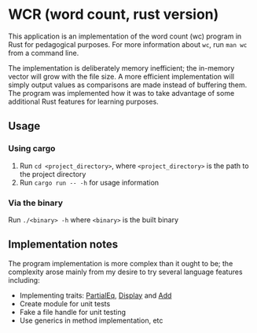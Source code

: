 # WCR (word count, rust version)

This application is an implementation of the word count (wc) program in Rust for pedagogical purposes.
For more information about `wc`, run `man wc` from a command line.

The implementation is deliberately memory inefficient; the in-memory vector will grow with the file size. A more efficient implementation will simply output values as comparisons are made instead of buffering them. The program was implemented how it was to take advantage of some additional Rust features for learning purposes.

## Usage

### Using cargo

1. Run `cd <project_directory>`, where `<project_directory>` is the path to the project directory
2. Run `cargo run -- -h` for usage information

### Via the binary

Run `./<binary> -h` where `<binary>` is the built binary

## Implementation notes

The program implementation is more complex than it ought to be; the complexity arose mainly from my desire to try several language features including:

- Implementing traits: [PartialEq](https://doc.rust-lang.org/nightly/std/cmp/trait.PartialEq.html), [Display](https://doc.rust-lang.org/nightly/std/fmt/trait.Display.html) and [Add](https://doc.rust-lang.org/nightly/std/ops/trait.Add.html)
- Create module for unit tests
- Fake a file handle for unit testing
- Use generics in method implementation, etc